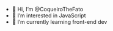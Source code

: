 - 👋 Hi, I’m @CoqueiroTheFato
- 👀 I’m interested in JavaScript
- 🌱 I’m currently learning front-end dev


<!---
CoqueiroTheFato/CoqueiroTheFato is a ✨ special ✨ repository because its `README.md` (this file) appears on your GitHub profile.
You can click the Preview link to take a look at your changes.
--->
